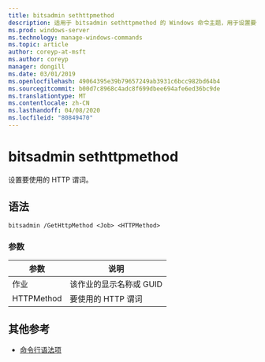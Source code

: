 ```yaml
---
title: bitsadmin sethttpmethod
description: 适用于 bitsadmin sethttpmethod 的 Windows 命令主题，用于设置要使用的 HTTP 谓词。
ms.prod: windows-server
ms.technology: manage-windows-commands
ms.topic: article
author: coreyp-at-msft
ms.author: coreyp
manager: dongill
ms.date: 03/01/2019
ms.openlocfilehash: 49064395e39b79657249ab3931c6bcc982bd64b4
ms.sourcegitcommit: b00d7c8968c4adc8f699dbee694afe6ed36bc9de
ms.translationtype: MT
ms.contentlocale: zh-CN
ms.lasthandoff: 04/08/2020
ms.locfileid: "80849470"
---
```

# <a name="bitsadmin-sethttpmethod"></a>bitsadmin sethttpmethod

设置要使用的 HTTP 谓词。

## <a name="syntax"></a>语法

```
bitsadmin /GetHttpMethod <Job> <HTTPMethod>
```

### <a name="parameters"></a>参数

|参数|说明|
|---------|-----------|
|作业|该作业的显示名称或 GUID|
|HTTPMethod|要使用的 HTTP 谓词|

## <a name="additional-references"></a>其他参考

- [命令行语法项](command-line-syntax-key.md)
